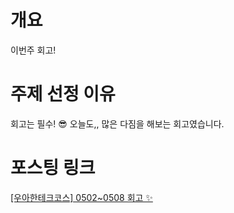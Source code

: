 # 개요

이번주 회고!

# 주제 선정 이유

회고는 필수! 😎 오늘도,, 많은 다짐을 해보는 회고였습니다. 

# 포스팅 링크

[[우아한테크코스] 0502~0508 회고 ✨](https://velog.io/@movie/%EC%9A%B0%EC%95%84%ED%95%9C%ED%85%8C%ED%81%AC%EC%BD%94%EC%8A%A4-05020508-%ED%9A%8C%EA%B3%A0)
